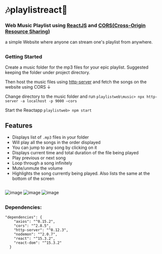 # :notes:playlistreact:musical_note:
### Web Music Playlist using [ReactJS](https://reactjs.org/) and [CORS(Cross-Origin Resource Sharing)](https://developer.mozilla.org/en-US/docs/Web/HTTP/CORS)
a simple Website where anyone can stream one's playlist from anywhere.

##
### Getting Started
Create a music folder for the mp3 files for your epic playlist. Suggested keeping the folder under project directory.

Then host the music files using [http-server](https://www.npmjs.com/package/http-server) and fetch the songs on the website using CORS ↓

Change directory to the music folder and run `playlistweb\music> npx http-server -a localhost -p 9000 –cors`

Start the Reactapp `playlistweb> npm start` 
## Features

* Displays list of `.mp3` files in your folder
* Will play all the songs in the order displayed
* You can jump to any song by clicking on it
* Displays current time and total duration of the file being played
* Play previous or next song
* Loop through a song infinitely
* Mute/unmute the volume
* Highlights the song currently being played. Also lists the same at the bottom of the screen
##
![image](https://user-images.githubusercontent.com/54273763/123214098-6eb63900-d4e4-11eb-8cb7-f90266955b69.png)
![image](https://user-images.githubusercontent.com/54273763/123214171-81307280-d4e4-11eb-9fc4-14bb996f8c57.png)
![image](https://user-images.githubusercontent.com/54273763/123214201-8988ad80-d4e4-11eb-947a-efefdc33c24c.png)

##
### Dependencies:
```
"dependencies": {
    "axios": "^0.15.2",
    "cors": "^2.8.5",
    "http-server": "^0.12.3",
    "nodemon": "^2.0.7",
    "react": "^15.3.2",
    "react-dom": "^15.3.2"
  }
```
